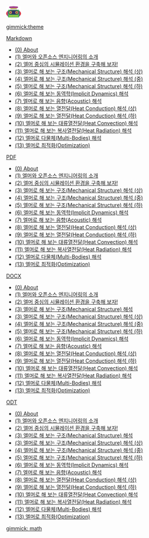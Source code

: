 <!--
  -- Name of your wiki
  -- Do NOT remove the leading `#` character.
  -->

#
[![icon_robot-1107_v02](icon_robot-1107_v02.png)](index.html)

<!--
  -- Default theme
  -- (Read: http://dynalon.github.io/mdwiki/#!customizing.md#Theme_chooser)
  -->
[gimmick:theme](bootstrap)


<!--
  -- Navigation
  -- (Read: http://dynalon.github.io/mdwiki/#!quickstart.md#Adding_a_navigation)
  -->


<!-- A more complex navigation example: ---------------------------------------- -->


[Markdown]()

  * [(0) About](CADG.md)
  * [(1) 엘머와 오픈소스 엔지니어링의 소개](CADG_01_Elmer_Intro.md)
  * [(2) 엘머 중심의 시뮬레이션 환경을 구축해 보자!](CADG_02_Elmer_Install.md)
  * [(3) 엘머로 해 보는 구조(Mechanical Structure) 해석 (상)](CADG_03_Elmer_Structure_1.md)
  * [(4) 엘머로 해 보는 구조(Mechanical Structure) 해석 (중)](CADG_03_Elmer_Structure_2.md)
  * [(5) 엘머로 해 보는 구조(Mechanical Structure) 해석 (하)](CADG_03_Elmer_Structure_3.md)
  * [(6) 엘머로 해 보는 동역학(Implicit Dynamics) 해석](CADG_04_Elmer_Dynamics.md)
  * [(7) 엘머로 해 보는 음향(Acoustic) 해석](CADG_05_Elmer_Acoustic.md)
  * [(8) 엘머로 해 보는 열전달(Heat Conduction) 해석 (상)](CADG_06_Elmer_Conduction_1.md)
  * [(9) 엘머로 해 보는 열전달(Heat Conduction) 해석 (하)](CADG_06_Elmer_Conduction_2.md)
  * [(10) 엘머로 해 보는 대류열전달(Heat Convection) 해석](CADG_07_Elmer_Convection.md)
  * [(11) 엘머로 해 보는 복사열전달(Heat Radiation) 해석](CADG_08_Elmer_Radiation.md)
  * [(12) 엘머로 다물체(Multi-Bodies) 해석](CADG_09_Elmer_MultiBody.md)
  * [(13) 엘머로 최적화(Optimization)](CADG_10_Elmer_Optimization.md)


[PDF]()

  * [(0) About](./pdf/CADG.pdf)
  * [(1) 엘머와 오픈소스 엔지니어링의 소개](./pdf/CADG_01_Elmer_Intro.pdf)
  * [(2) 엘머 중심의 시뮬레이션 환경을 구축해 보자!](./pdf/CADG_02_Elmer_Install.pdf)
  * [(3) 엘머로 해 보는 구조(Mechanical Structure) 해석 (상)](./pdf/CADG_03_Elmer_Structure_1.pdf)
  * [(4) 엘머로 해 보는 구조(Mechanical Structure) 해석 (중)](./pdf/CADG_03_Elmer_Structure_2.pdf)
  * [(5) 엘머로 해 보는 구조(Mechanical Structure) 해석 (하)](./pdf/CADG_03_Elmer_Structure_3.pdf)
  * [(6) 엘머로 해 보는 동역학(Implicit Dynamics) 해석](./pdf/CADG_04_Elmer_Dynamics.pdf)
  * [(7) 엘머로 해 보는 음향(Acoustic) 해석](./pdf/CADG_05_Elmer_Acoustic.pdf)
  * [(8) 엘머로 해 보는 열전달(Heat Conduction) 해석 (상)](./pdf/CADG_06_Elmer_Conduction_1.pdf)
  * [(9) 엘머로 해 보는 열전달(Heat Conduction) 해석 (하)](./pdf/CADG_06_Elmer_Conduction_2.pdf)
  * [(10) 엘머로 해 보는 대류열전달(Heat Convection) 해석](./pdf/CADG_07_Elmer_Convection.pdf)
  * [(11) 엘머로 해 보는 복사열전달(Heat Radiation) 해석](./pdf/CADG_08_Elmer_Radiation.pdf)
  * [(12) 엘머로 다물체(Multi-Bodies) 해석](./pdf/CADG_09_Elmer_MultiBody.pdf)
  * [(13) 엘머로 최적화(Optimization)](./pdf/CADG_10_Elmer_Optimization.pdf)


[DOCX]()

  * [(0) About](./docx/CADG.docx)
  * [(1) 엘머와 오픈소스 엔지니어링의 소개](./docx/CADG_01_Elmer_Intro.docx)
  * [(2) 엘머 중심의 시뮬레이션 환경을 구축해 보자!](./docx/CADG_02_Elmer_Install.docx)
  * [(3) 엘머로 해 보는 구조(Mechanical Structure) 해석](./docx/CADG_03_Elmer_Structure.docx)
  * [(3) 엘머로 해 보는 구조(Mechanical Structure) 해석 (상)](./docx/CADG_03_Elmer_Structure_1.docx)
  * [(4) 엘머로 해 보는 구조(Mechanical Structure) 해석 (중)](./docx/CADG_03_Elmer_Structure_2.docx)
  * [(5) 엘머로 해 보는 구조(Mechanical Structure) 해석 (하)](./docx/CADG_03_Elmer_Structure_3.docx)
  * [(6) 엘머로 해 보는 동역학(Implicit Dynamics) 해석](./docx/CADG_04_Elmer_Dynamics.docx)
  * [(7) 엘머로 해 보는 음향(Acoustic) 해석](./docx/CADG_05_Elmer_Acoustic.docx)
  * [(8) 엘머로 해 보는 열전달(Heat Conduction) 해석 (상)](./docx/CADG_06_Elmer_Conduction_1.docx)
  * [(9) 엘머로 해 보는 열전달(Heat Conduction) 해석 (하)](./docx/CADG_06_Elmer_Conduction_2.docx)
  * [(10) 엘머로 해 보는 대류열전달(Heat Convection) 해석](./docx/CADG_07_Elmer_Convection.docx)
  * [(11) 엘머로 해 보는 복사열전달(Heat Radiation) 해석](./docx/CADG_08_Elmer_Radiation.docx)
  * [(12) 엘머로 다물체(Multi-Bodies) 해석](./docx/CADG_09_Elmer_MultiBody.docx)
  * [(13) 엘머로 최적화(Optimization)](./docx/CADG_10_Elmer_Optimization.docx)


[ODT]()

  * [(0) About](./odt/CADG.odt)
  * [(1) 엘머와 오픈소스 엔지니어링의 소개](./odt/CADG_01_Elmer_Intro.odt)
  * [(2) 엘머 중심의 시뮬레이션 환경을 구축해 보자!](./odt/CADG_02_Elmer_Install.odt)
  * [(3) 엘머로 해 보는 구조(Mechanical Structure) 해석](./odt/CADG_03_Elmer_Structure.odt)
  * [(3) 엘머로 해 보는 구조(Mechanical Structure) 해석 (상)](./odt/CADG_03_Elmer_Structure_1.odt)
  * [(4) 엘머로 해 보는 구조(Mechanical Structure) 해석 (중)](./odt/CADG_03_Elmer_Structure_2.odt)
  * [(5) 엘머로 해 보는 구조(Mechanical Structure) 해석 (하)](./odt/CADG_03_Elmer_Structure_3.odt)
  * [(6) 엘머로 해 보는 동역학(Implicit Dynamics) 해석](./odt/CADG_04_Elmer_Dynamics.odt)
  * [(7) 엘머로 해 보는 음향(Acoustic) 해석](./odt/CADG_05_Elmer_Acoustic.odt)
  * [(8) 엘머로 해 보는 열전달(Heat Conduction) 해석 (상)](./odt/CADG_06_Elmer_Conduction_1.odt)
  * [(9) 엘머로 해 보는 열전달(Heat Conduction) 해석 (하)](./odt/CADG_06_Elmer_Conduction_2.odt)
  * [(10) 엘머로 해 보는 대류열전달(Heat Convection) 해석](./odt/CADG_07_Elmer_Convection.odt)
  * [(11) 엘머로 해 보는 복사열전달(Heat Radiation) 해석](./odt/CADG_08_Elmer_Radiation.odt)
  * [(12) 엘머로 다물체(Multi-Bodies) 해석](./odt/CADG_09_Elmer_MultiBody.odt)
  * [(13) 엘머로 최적화(Optimization)](./odt/CADG_10_Elmer_Optimization.odt)


<!--
  -- Let the user choose a theme
  -- (Read: http://dynalon.github.io/mdwiki/#!quickstart.md#Adding_a_navigation)

[gimmick:themechooser](Choose theme)
-->


<!-- ---------------------------------------------------------------------------- -->

<!--
  -- Change the Language
  -- Could be useful when there's more than one language wiki.
-->
<!--
[Change the Language]()

  * [English (United States)](/en_US/)
  * [English (United Kingdom)](/en_GB/)
  * [Italian](/it/)
-->

<!--
[gimmick:Disqus](dymaxionkim)
-->
[gimmick: math]()
